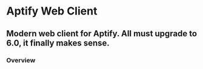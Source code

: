 # Aptify Web Client

## Modern web client for Aptify. All must upgrade to 6.0, it finally makes sense.

### Overview